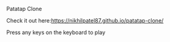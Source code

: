 Patatap Clone

Check it out here:https://nikhilpatel87.github.io/patatap-clone/

Press any keys on the keyboard to play
